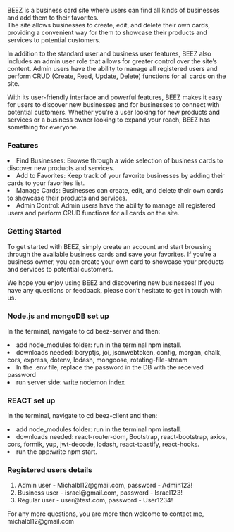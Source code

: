 
<p>BEEZ is a business card site where users can find all kinds of businesses and add them to their favorites. <br> The site allows businesses to create, edit, and delete their own cards, providing a convenient way for them to showcase their products and services to potential customers.</p>

<p>In addition to the standard user and business user features, BEEZ also includes an admin user role that allows for greater control over the site’s content. Admin users have the ability to manage all registered users and perform CRUD (Create, Read, Update, Delete) functions for all cards on the site.</p>

<p>With its user-friendly interface and powerful features, BEEZ makes it easy for users to discover new businesses and for businesses to connect with potential customers. Whether you’re a user looking for new products and services or a business owner looking to expand your reach, BEEZ has something for everyone.</p>

<h3>Features</h3>
<li>Find Businesses: Browse through a wide selection of business cards to discover new products and services.</li>
<li>Add to Favorites: Keep track of your favorite businesses by adding their cards to your favorites list.</li>
<li>Manage Cards: Businesses can create, edit, and delete their own cards to showcase their products and services.</li>
<li>Admin Control: Admin users have the ability to manage all registered users and perform CRUD functions for all cards on the site.</li>

<h3>Getting Started</h3>
<p>To get started with BEEZ, simply create an account and start browsing through the available business cards and save your favorites. If you’re a business owner, you can create your own card to showcase your products and services to potential customers.</p>

<p>We hope you enjoy using BEEZ and discovering new businesses! If you have any questions or feedback, please don’t hesitate to get in touch with us.</p>

<h3>Node.js and mongoDB set up</h3>
<p>In the terminal, navigate to cd beez-server and then:</p>
<li>add node_modules folder: run in the terminal npm install.</li>
<li>downloads needed: bcryptjs, joi, jsonwebtoken, config, morgan, chalk, cors, express, dotenv, lodash, mongoose, rotating-file-stream </li>
<li>In the .env file, replace the password in the DB with the received password </li>
<li>run server side: write nodemon index</li>

<h3>REACT set up</h3>
<p>In the terminal, navigate to cd beez-client and then:</p>
<li>add node_modules folder: run in the terminal npm install.</li>
<li>downloads needed: react-router-dom, Bootstrap, react-bootstrap, axios, cors, formik, yup, jwt-decode, lodash, react-toastify, react-hooks.</li>
<li>run the app:write npm start.</li>

<h3>Registered users details</h3>
<ol>
<li>Admin user - Michalbl12@gmail.com, password - Admin123!</li>
<li>Business user - israel@gmail.com, password - Israel123!</li>
<li>Regular user - user@test.com, password - User1234!</li>
</ol>

<p>For any more questions, you are more then welcome to contact me, <mailto:"michalbl12@gmail.com"> michalbl12@gmail.com</p>
